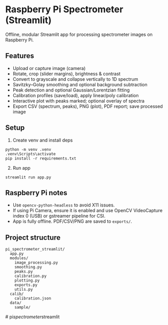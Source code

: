 # Raspberry Pi Spectrometer (Streamlit)

Offline, modular Streamlit app for processing spectrometer images on Raspberry Pi.

## Features
- Upload or capture image (camera)
- Rotate, crop (slider margins), brightness & contrast
- Convert to grayscale and collapse vertically to 1D spectrum
- Savitzky–Golay smoothing and optional background subtraction
- Peak detection and optional Gaussian/Lorentzian fitting
- Calibration profiles (save/load), apply linear/poly calibration
- Interactive plot with peaks marked; optional overlay of spectra
- Export CSV (spectrum, peaks), PNG (plot), PDF report; save processed image

## Setup
1. Create venv and install deps
```
python -m venv .venv
.venv\Scripts\activate
pip install -r requirements.txt
```

2. Run app
```
streamlit run app.py
```

## Raspberry Pi notes
- Use `opencv-python-headless` to avoid X11 issues.
- If using Pi Camera, ensure it is enabled and use OpenCV VideoCapture index 0 (USB) or gstreamer pipeline for CSI.
- App is fully offline. PDF/CSV/PNG are saved to `exports/`.

## Project structure
```
pi_spectrometer_streamlit/
  app.py
  modules/
    image_processing.py
    smoothing.py
    peaks.py
    calibration.py
    plotting.py
    exports.py
    utils.py
  calib/
    calibration.json
  data/
    sample/
```
#   p i _ s p e c t r o m e t e r _ s t r e a m l i t  
 